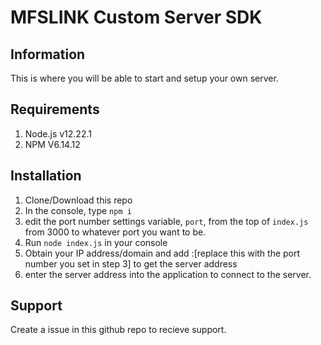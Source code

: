 # MFSLINK Custom Server SDK

## Information
This is where you will be able to start and setup your own server.

## Requirements
1. Node.js v12.22.1
2. NPM V6.14.12

## Installation
1. Clone/Download this repo
2. In the console, type `npm i`
3. edit the port number settings variable, `port`, from the top of `index.js` from 3000 to whatever port you want to be.
4. Run `node index.js` in your console
5. Obtain your IP address/domain and add :[replace this with the port number you set in step 3] to get the server address
6. enter the server address into the application to connect to the server.

## Support
Create a issue in this github repo to recieve support.